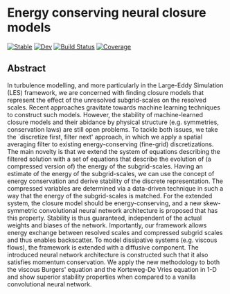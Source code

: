 # Energy conserving neural closure models 

[![Stable](https://img.shields.io/badge/docs-stable-blue.svg)](https://tobyvg.github.io/ECNCM_1D.jl/stable/)
[![Dev](https://img.shields.io/badge/docs-dev-blue.svg)](https://tobyvg.github.io/ECNCM_1D.jl/dev/)
[![Build Status](https://github.com/tobyvg/ECNCM_1D.jl/actions/workflows/CI.yml/badge.svg?branch=main)](https://github.com/tobyvg/ECNCM_1D.jl/actions/workflows/CI.yml?query=branch%3Amain)
[![Coverage](https://codecov.io/gh/tobyvg/ECNCM_1D.jl/branch/main/graph/badge.svg)](https://codecov.io/gh/tobyvg/ECNCM_1D.jl)

## Abstract 

In turbulence modelling, and more particularly in the Large-Eddy Simulation (LES) framework, we are concerned with finding closure models that represent the effect of the unresolved subgrid-scales on the resolved scales. Recent approaches gravitate towards machine learning techniques to construct such models. However, the stability of machine-learned closure models and their abidance by physical structure (e.g. symmetries, conservation laws)  are still open problems. To tackle both issues, we take the `discretize first, filter next' approach, in which we apply a spatial averaging filter to existing energy-conserving (fine-grid) discretizations. The main novelty is that we extend the system of equations describing the filtered solution with a set of equations that describe the evolution of (a compressed version of) the energy of the subgrid-scales. Having an estimate of the energy of the subgrid-scales, we can use the concept of energy conservation and derive stability of the discrete representation. The compressed variables are determined via a data-driven technique in such a way that the energy of the subgrid-scales is matched. For the extended system, the closure model should be energy-conserving, and a new skew-symmetric convolutional neural network architecture is proposed that has this property. Stability is thus guaranteed, independent of the actual weights and biases of the network. Importantly, our framework allows energy exchange between resolved scales and compressed subgrid scales and thus enables backscatter. To model dissipative systems (e.g. viscous flows), the framework is extended with a diffusive component. The introduced neural network architecture is constructed such that it also satisfies momentum conservation. We apply the new methodology to both the viscous Burgers' equation and the Korteweg-De Vries equation in 1-D and show superior stability properties when compared to a vanilla convolutional neural network.
